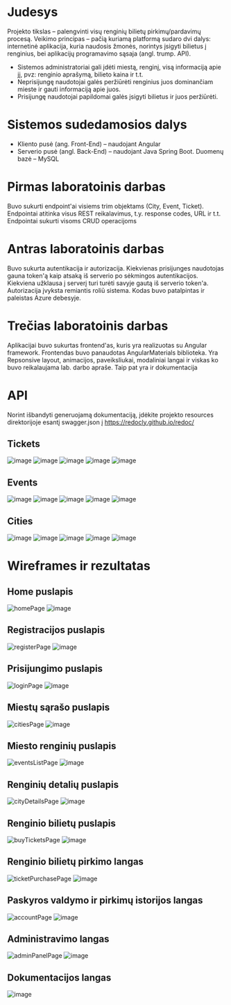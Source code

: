 # Judesys
Projekto tikslas – palengvinti visų renginių bilietų pirkimų/pardavimų procesą.
Veikimo principas – pačią kuriamą platformą sudaro dvi dalys: internetinė aplikacija, kuria 
naudosis žmonės, norintys įsigyti bilietus į renginius, bei aplikacijų programavimo sąsaja (angl. 
trump. API).
* Sistemos administratoriai gali įdėti miestą, renginį, visą informaciją apie jį, pvz: renginio aprašymą, 
bilieto kaina ir t.t. 
* Neprisijungę naudotojai galės peržiūrėti renginius juos dominančiam mieste ir gauti informaciją 
apie juos.
* Prisijungę naudotojai papildomai galės įsigyti bilietus ir juos peržiūrėti.

# Sistemos sudedamosios dalys
* Kliento pusė (ang. Front-End) – naudojant Angular
* Serverio pusė (angl. Back-End) – naudojant Java Spring Boot. Duomenų bazė – MySQL


# Pirmas laboratoinis darbas
Buvo sukurti endpoint'ai visiems trim objektams (City, Event, Ticket).
Endpointai atitinka visus REST reikalavimus, t.y. response codes, URL ir t.t.
Endpointai sukurti visoms CRUD operacijoms

# Antras laboratoinis darbas
Buvo sukurta autentikacija ir autorizacija. Kiekvienas prisijunges naudotojas gauna token'ą kaip atsaką iš serverio po sėkmingos autentikacijos.
Kiekviena užklausa į serverį turi turėti savyje gautą iš serverio token'a. Autorizacija įvyksta remiantis roliū sistema.
Kodas buvo patalpintas ir paleistas Azure debesyje.

# Trečias laboratoinis darbas
Aplikacijai buvo sukurtas frontend'as, kuris yra realizuotas su Angular framework.
Frontendas buvo panaudotas AngularMaterials biblioteka. Yra Repsonsive layout, animacijos, paveiksliukai, modaliniai langai ir viskas ko buvo reikalaujama lab. darbo apraše.
Taip pat yra ir dokumentacija

# API
Norint išbandyti generuojamą dokumentaciją, įdėkite projekto resources direktorijoje esantį swagger.json į https://redocly.github.io/redoc/ 
## Tickets
![image](https://user-images.githubusercontent.com/61593050/208993284-02162d08-e667-4576-be65-4ba669d96e9b.png)
![image](https://user-images.githubusercontent.com/61593050/208993488-9cb79f2e-c390-4e83-84b7-fea71b9414d5.png)
![image](https://user-images.githubusercontent.com/61593050/208993555-0ddb61f4-97f5-4aea-9152-df7af75ad1f6.png)
![image](https://user-images.githubusercontent.com/61593050/208993597-256c2bd2-20e7-45c9-81d4-c510bdb6c453.png)
![image](https://user-images.githubusercontent.com/61593050/208993650-927d6598-6a55-497f-8445-5cdec9434ed9.png)

## Events
![image](https://user-images.githubusercontent.com/61593050/208993724-97869f61-7a39-4a9e-9ba2-1d3683d9b2cf.png)
![image](https://user-images.githubusercontent.com/61593050/208993758-7cfb0a80-be0e-4b84-9c5f-2ca1ec204592.png)
![image](https://user-images.githubusercontent.com/61593050/208993779-7da1608a-ca17-47b5-879a-749773332f95.png)
![image](https://user-images.githubusercontent.com/61593050/208993822-567bb877-6df0-4635-9143-52c9861b5917.png)
![image](https://user-images.githubusercontent.com/61593050/208993847-b3ca1be3-79a9-47c1-b5aa-f3dadf093c39.png)

## Cities
![image](https://user-images.githubusercontent.com/61593050/208993889-87f2b116-0d2d-495a-91b6-e9b5e2db4708.png)
![image](https://user-images.githubusercontent.com/61593050/208993921-0ddefd60-e3ba-48ed-b68d-39f980af36e2.png)
![image](https://user-images.githubusercontent.com/61593050/208993941-738996e9-ce28-4167-8b10-a32cb0ad271a.png)
![image](https://user-images.githubusercontent.com/61593050/208993969-e155443e-851c-4889-9ab6-4bf9f98be8e1.png)
![image](https://user-images.githubusercontent.com/61593050/208994000-1fb07eba-9913-4ad4-9bc8-8b621df43646.png)


# Wireframes ir rezultatas
## Home puslapis
![homePage](https://user-images.githubusercontent.com/61593050/208077296-1b94d6ac-c1f7-437f-9ee7-ca05bf46aab4.png)
![image](https://user-images.githubusercontent.com/61593050/208077405-7e77698b-05a1-41e2-ab19-3df877dca0a1.png)

## Registracijos puslapis
![registerPage](https://user-images.githubusercontent.com/61593050/208077560-c558a521-236a-467d-abc8-9cce1595b6cc.png)
![image](https://user-images.githubusercontent.com/61593050/208077629-4575ed73-66e7-43e9-91b9-77522a91b6dd.png)


## Prisijungimo puslapis
![loginPage](https://user-images.githubusercontent.com/61593050/208077711-69b4f2d1-877d-489b-a0c9-563d62d2d5b4.png)
![image](https://user-images.githubusercontent.com/61593050/208077759-c429bba2-3650-45f8-9b08-08947cc7c30e.png)

## Miestų sąrašo puslapis
![citiesPage](https://user-images.githubusercontent.com/61593050/208077862-1a31c3b9-2cbe-4549-ac13-7611e4699819.png)
![image](https://user-images.githubusercontent.com/61593050/208077967-555394a2-ff1a-4bfd-ba3e-938a3b2d8fa7.png)

## Miesto renginių puslapis
![eventsListPage](https://user-images.githubusercontent.com/61593050/208078133-bc8541e2-0cbf-489e-bba3-7665b66fb9a1.png)
![image](https://user-images.githubusercontent.com/61593050/208078097-de0c41ae-97a7-4645-9873-456f5506007a.png)

## Renginių detalių puslapis
![cityDetailsPage](https://user-images.githubusercontent.com/61593050/208078266-6e42b72e-54c6-413f-83f5-1638a70c464d.png)
![image](https://user-images.githubusercontent.com/61593050/208078328-cbad671a-5db2-4819-b9f2-b4b40d665b26.png)

## Renginio bilietų puslapis
![buyTicketsPage](https://user-images.githubusercontent.com/61593050/208078429-9afb82b8-c180-45cf-9f47-035c31a9f217.png)
![image](https://user-images.githubusercontent.com/61593050/208078454-c853ebe9-8664-4293-88f4-ee8d08e585bb.png)

## Renginio bilietų pirkimo langas
![ticketPurchasePage](https://user-images.githubusercontent.com/61593050/208078534-11317a86-b14e-4b74-a31d-ccf16c841666.png)
![image](https://user-images.githubusercontent.com/61593050/208078650-5d7966a1-bfcb-4b91-8095-c375661dabb2.png)

## Paskyros valdymo ir pirkimų istorijos langas
![accountPage](https://user-images.githubusercontent.com/61593050/208078756-da978151-d048-4ee3-b72b-56418861b4da.png)
![image](https://user-images.githubusercontent.com/61593050/208078794-ec303fb4-2192-4da6-8ea8-909ad4435424.png)

## Administravimo langas
![adminPanelPage](https://user-images.githubusercontent.com/61593050/208078939-370aaca3-634f-43d3-9d80-832c0af1d3d3.png)
![image](https://user-images.githubusercontent.com/61593050/208078965-80c032f9-3448-42ec-9674-01ea94bda362.png)

## Dokumentacijos langas
![image](https://user-images.githubusercontent.com/61593050/208079023-a404c3fc-2f38-462e-9b41-94dca17acade.png)





